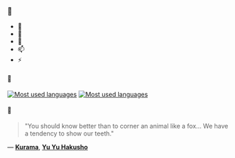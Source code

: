 ### 👋

- 🔭
- 🌱
- 💬
- 📫
- ⚡

#### 🧏

[![Most used languages](https://github-readme-stats-aynah.vercel.app/api/top-langs/?username=aynh&theme=solarized-dark&langs_count=6&layout=compact&hide_title=true)](https://github.com/anuraghazra/github-readme-stats#gh-dark-mode-only)
[![Most used languages](https://github-readme-stats-aynah.vercel.app/api/top-langs/?username=aynh&theme=solarized-light&langs_count=6&layout=compact&hide_title=true)](https://github.com/anuraghazra/github-readme-stats#gh-light-mode-only)

#### 💬

> "You should know better than to corner an animal like a fox... We have a tendency to show our teeth."

&mdash; [**Kurama**](https://myanimelist.net/character.php?q=Kurama&cat=character), [**Yu Yu Hakusho**](https://myanimelist.net/search/all?q=Yu%20Yu%20Hakusho&cat=all)
